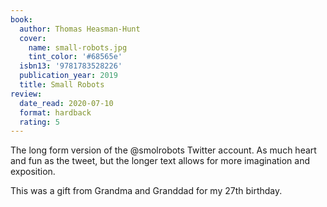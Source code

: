 ```yaml
---
book:
  author: Thomas Heasman-Hunt
  cover:
    name: small-robots.jpg
    tint_color: '#68565e'
  isbn13: '9781783528226'
  publication_year: 2019
  title: Small Robots
review:
  date_read: 2020-07-10
  format: hardback
  rating: 5
---
```


The long form version of the @smolrobots Twitter account.
As much heart and fun as the tweet, but the longer text allows for more imagination and exposition.

This was a gift from Grandma and Granddad for my 27th birthday.